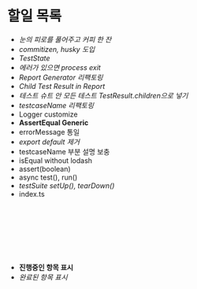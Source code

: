 # 할일 목록

- *눈의 피로를 풀어주고 커피 한 잔*
- *commitizen, husky 도입*
- *TestState*
- *에러가 있으면 process exit*
- *Report Generator 리팩토링*
- *Child Test Result in Report*
- *테스트 슈트 안 모든 테스트 TestResult.children으로 넣기*
- *testcaseName 리팩토링*
- Logger customize
- **AssertEqual Generic**
- errorMessage 통일
- *export default 제거*
- testcaseName 부분 설명 보충
- isEqual without lodash
- assert(boolean)
- async test(), run()
- *testSuite setUp(), tearDown()*
- index.ts

<br>
<br>
<br>
<br>
<br>
<br>

- **진행중인 항목 표시**
- *완료된 항목 표시*